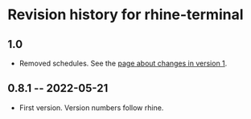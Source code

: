 # Revision history for rhine-terminal

## 1.0

* Removed schedules. See the [page about changes in version 1](/version1.md).

## 0.8.1 -- 2022-05-21

* First version. Version numbers follow rhine.
